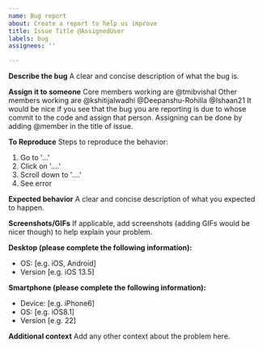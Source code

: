 ```yaml
---
name: Bug report
about: Create a report to help us improve
title: Issue Title @AssignedUser
labels: bug
assignees: ''

---
```


**Describe the bug**
A clear and concise description of what the bug is.

**Assign it to someone**
Core members working are
@tmibvishal 
Other members working are
@kshitijalwadhi
@Deepanshu-Rohilla
@Ishaan21
It would be nice if you see that the bug you are reporting is due to whose commit to the code and assign that person. Assigning can be done by adding @member in the title of issue.

**To Reproduce**
Steps to reproduce the behavior:
1. Go to '...'
2. Click on '....'
3. Scroll down to '....'
4. See error

**Expected behavior**
A clear and concise description of what you expected to happen.

**Screenshots/GIFs**
If applicable, add screenshots (adding GIFs would be nicer though) to help explain your problem.

**Desktop (please complete the following information):**
 - OS: [e.g. iOS, Android]
 - Version [e.g. iOS 13.5]

**Smartphone (please complete the following information):**
 - Device: [e.g. iPhone6]
 - OS: [e.g. iOS8.1]
 - Version [e.g. 22]

**Additional context**
Add any other context about the problem here.
